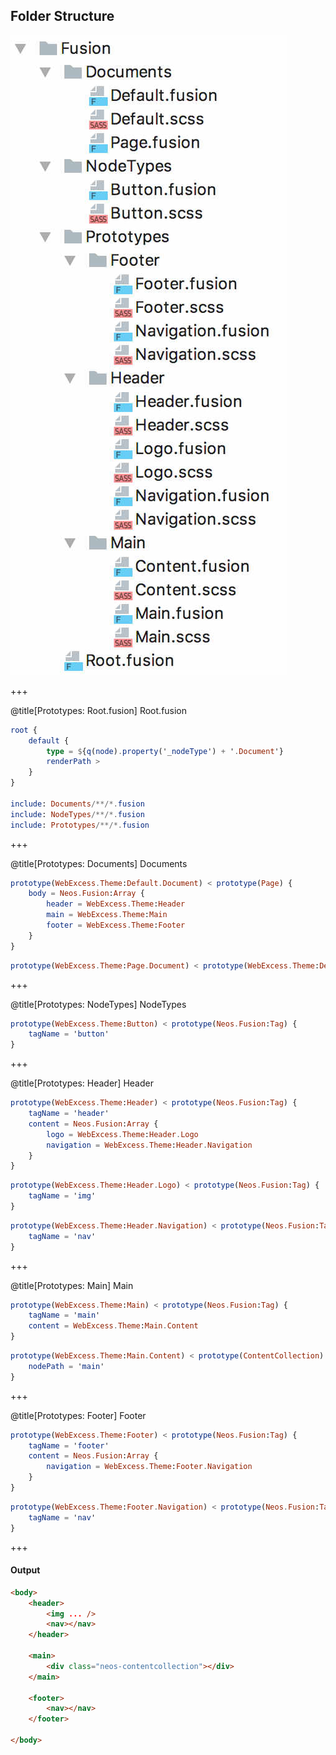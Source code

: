 ## Folder Structure
![Folder Structure](assets/images/folder-structure.jpg)

+++

@title[Prototypes: Root.fusion]
<span class="text-muted">Root.fusion</span>
```elm
root {
	default {
		type = ${q(node).property('_nodeType') + '.Document'}
		renderPath >
	}
}

include: Documents/**/*.fusion
include: NodeTypes/**/*.fusion
include: Prototypes/**/*.fusion
```

+++

@title[Prototypes: Documents]
<span class="text-muted">Documents</span>
```elm
prototype(WebExcess.Theme:Default.Document) < prototype(Page) {
	body = Neos.Fusion:Array {
		header = WebExcess.Theme:Header
		main = WebExcess.Theme:Main
		footer = WebExcess.Theme:Footer
	}
}
```

```elm
prototype(WebExcess.Theme:Page.Document) < prototype(WebExcess.Theme:Default.Document)
```

+++

@title[Prototypes: NodeTypes]
<span class="text-muted">NodeTypes</span>
```elm
prototype(WebExcess.Theme:Button) < prototype(Neos.Fusion:Tag) {
	tagName = 'button'
}
```

+++

@title[Prototypes: Header]
<span class="text-muted">Header</span>
```elm
prototype(WebExcess.Theme:Header) < prototype(Neos.Fusion:Tag) {
	tagName = 'header'
	content = Neos.Fusion:Array {
		logo = WebExcess.Theme:Header.Logo
		navigation = WebExcess.Theme:Header.Navigation
	}
}
```

```elm
prototype(WebExcess.Theme:Header.Logo) < prototype(Neos.Fusion:Tag) {
	tagName = 'img'
}
```

```elm
prototype(WebExcess.Theme:Header.Navigation) < prototype(Neos.Fusion:Tag) {
	tagName = 'nav'
}
```

+++

@title[Prototypes: Main]
<span class="text-muted">Main</span>
```elm
prototype(WebExcess.Theme:Main) < prototype(Neos.Fusion:Tag) {
	tagName = 'main'
	content = WebExcess.Theme:Main.Content
}
```

```elm
prototype(WebExcess.Theme:Main.Content) < prototype(ContentCollection) {
	nodePath = 'main'
}
```

+++

@title[Prototypes: Footer]
<span class="text-muted">Footer</span>
```elm
prototype(WebExcess.Theme:Footer) < prototype(Neos.Fusion:Tag) {
	tagName = 'footer'
	content = Neos.Fusion:Array {
		navigation = WebExcess.Theme:Footer.Navigation
	}
}
```

```elm
prototype(WebExcess.Theme:Footer.Navigation) < prototype(Neos.Fusion:Tag) {
	tagName = 'nav'
}
```

+++

#### Output
```html
<body>
    <header>
        <img ... />
		<nav></nav>
    </header>

    <main>
        <div class="neos-contentcollection"></div>
    </main>

    <footer>
        <nav></nav>
    </footer>

</body>
```
